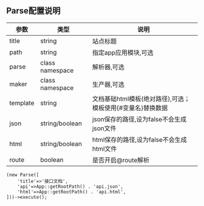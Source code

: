 ## Parse配置说明

参数 | 类型 | 说明
--- | --- | ---
title | string | 站点标题
path | string | 指定app应用模块,可选
parse | class namespace | 解析器,可选
maker | class namespace | 生产器,可选
template | string | 文档基础html模板(绝对路径),可选；模板使用{#变量名}替换数据
json | string/boolean | json保存的路径,设为false不会生成json文件
html | string/boolean | html保存的路径,设为false不会生成html文件
route | boolean | 是否开启@route解析

```
(new Parse([
    'title'=>'接口文档',
    'api'=>App::getRootPath() . 'api.json',
    'html'=>App::getRootPath() . 'api.html',
]))->execute();
```
